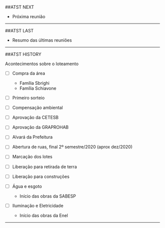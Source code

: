 ##ATST NEXT
- Próxima reunião
---

##ATST LAST
- Resumo das últimas reuniões
---

##ATST HISTORY

Acontecimentos sobre o loteamento 

- [ ] Compra da área
  * Família Sbrighi
  * Família Schiavone

- [ ] Primeiro sorteio

- [ ] Compensação ambiental

- [ ] Aprovação da CETESB

- [ ] Aprovação da GRAPROHAB

- [ ] Alvará da Prefeitura

- [ ]  Abertura de ruas, final 2º semestre/2020 (aprox dez/2020)

- [ ] Marcação dos lotes

- [ ] Liberação para retirada de terra

- [ ] Liberação para construções

- [ ] Água e esgoto
  * Início das obras da SABESP

- [ ] Iluminação e Eletricidade
  * Início das obras da Enel

---